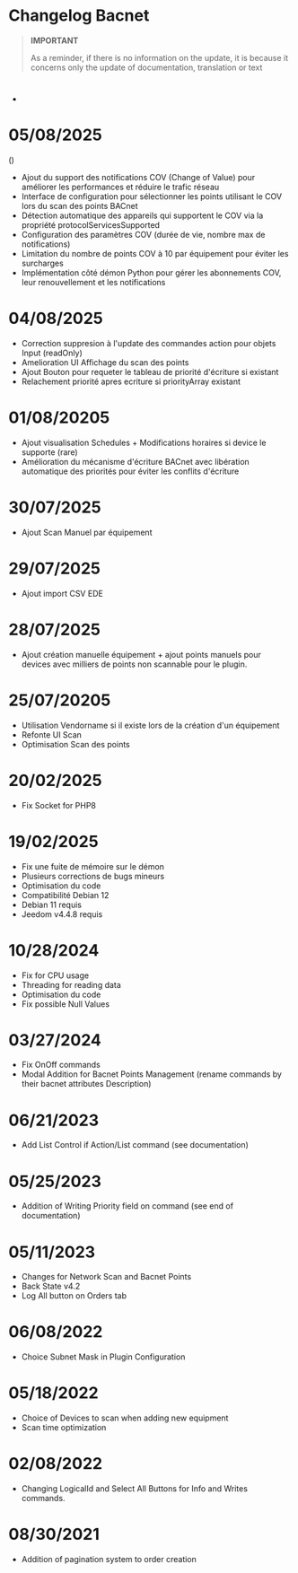 # Changelog Bacnet

>**IMPORTANT**
>
>As a reminder, if there is no information on the update, it is because it concerns only the update of documentation, translation or text


# 

- 

# 05/08/2025
()
- Ajout du support des notifications COV (Change of Value) pour améliorer les performances et réduire le trafic réseau 
- Interface de configuration pour sélectionner les points utilisant le COV lors du scan des points BACnet
- Détection automatique des appareils qui supportent le COV via la propriété protocolServicesSupported
- Configuration des paramètres COV (durée de vie, nombre max de notifications)
- Limitation du nombre de points COV à 10 par équipement pour éviter les surcharges
- Implémentation côté démon Python pour gérer les abonnements COV, leur renouvellement et les notifications

# 04/08/2025

- Correction suppresion à l'update des commandes action pour objets Input (readOnly)
- Amelioration UI Affichage du scan des points
- Ajout Bouton pour requeter le tableau de priorité d'écriture si existant
- Relachement priorité apres ecriture si priorityArray existant

# 01/08/20205

- Ajout visualisation Schedules + Modifications horaires si device le supporte (rare)
- Amélioration du mécanisme d'écriture BACnet avec libération automatique des priorités pour éviter les conflits d'écriture

# 30/07/2025

- Ajout Scan Manuel par équipement

# 29/07/2025

- Ajout import CSV EDE

# 28/07/2025

- Ajout création manuelle équipement + ajout points manuels pour devices avec milliers de points non scannable pour le plugin. 

# 25/07/20205

- Utilisation Vendorname si il existe lors de la création d'un équipement
- Refonte UI Scan
- Optimisation Scan des points


# 20/02/2025

- Fix Socket for PHP8

# 19/02/2025

- Fix une fuite de mémoire sur le démon
- Plusieurs corrections de bugs mineurs
- Optimisation du code
- Compatibilité Debian 12
- Debian 11 requis
- Jeedom v4.4.8 requis

# 10/28/2024

- Fix for CPU usage
- Threading for reading data
- Optimisation du code
- Fix possible Null Values

# 03/27/2024

- Fix OnOff commands
- Modal Addition for Bacnet Points Management (rename commands by their bacnet attributes Description)

# 06/21/2023

- Add List Control if Action/List command (see documentation)

# 05/25/2023

- Addition of Writing Priority field on command (see end of documentation)

# 05/11/2023

- Changes for Network Scan and Bacnet Points
- Back State v4.2
- Log All button on Orders tab

# 06/08/2022

- Choice Subnet Mask in Plugin Configuration

# 05/18/2022

- Choice of Devices to scan when adding new equipment
- Scan time optimization

# 02/08/2022

- Changing LogicalId and Select All Buttons for Info and Writes commands.

# 08/30/2021

- Addition of pagination system to order creation
